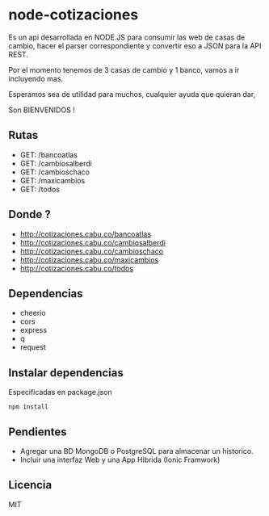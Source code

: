# node-cotizaciones

Es un api desarrollada en NODE.JS para consumir las web de casas de cambio,
hacer el parser correspondiente y convertir eso a JSON para la API REST.

Por el momento tenemos de 3 casas de cambio y 1 banco, vamos a ir incluyendo mas.

Esperamos sea de utilidad para muchos, cualquier ayuda que quieran dar,

Son BIENVENIDOS !

## Rutas

- GET: /bancoatlas
- GET: /cambiosalberdi
- GET: /cambioschaco
- GET: /maxicambios
- GET: /todos

## Donde ?

- http://cotizaciones.cabu.co/bancoatlas
- http://cotizaciones.cabu.co/cambiosalberdi
- http://cotizaciones.cabu.co/cambioschaco
- http://cotizaciones.cabu.co/maxicambios
- http://cotizaciones.cabu.co/todos

## Dependencias

- cheerio
- cors
- express
- q
- request

## Instalar dependencias

Especificadas en package.json

```console
npm install
```
## Pendientes

- Agregar una BD MongoDB o PostgreSQL para almacenar un historico.
- Incluir una interfaz Web y una App Hibrida (Ionic Framwork)

## Licencia

MIT
